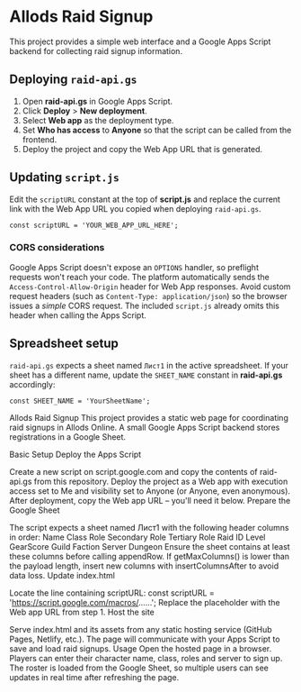 # Allods Raid Signup

This project provides a simple web interface and a Google Apps Script backend for collecting raid signup information.

## Deploying `raid-api.gs`

1. Open **raid-api.gs** in Google Apps Script.
2. Click **Deploy** > **New deployment**.
3. Select **Web app** as the deployment type.
4. Set **Who has access** to **Anyone** so that the script can be called from the frontend.
5. Deploy the project and copy the Web App URL that is generated.

## Updating `script.js`

Edit the `scriptURL` constant at the top of **script.js** and replace the current link with the Web App URL you copied when deploying `raid-api.gs`.

```
const scriptURL = 'YOUR_WEB_APP_URL_HERE';
```

### CORS considerations

Google Apps Script doesn't expose an `OPTIONS` handler, so preflight
requests won't reach your code. The platform automatically sends the
`Access-Control-Allow-Origin` header for Web App responses. Avoid custom
request headers (such as `Content-Type: application/json`) so the
browser issues a *simple* CORS request. The included `script.js`
already omits this header when calling the Apps Script.

## Spreadsheet setup

`raid-api.gs` expects a sheet named `Лист1` in the active spreadsheet. If your sheet has a different name, update the `SHEET_NAME` constant in **raid-api.gs** accordingly:

```
const SHEET_NAME = 'YourSheetName';
```
Allods Raid Signup
This project provides a static web page for coordinating raid signups in Allods Online. A small Google Apps Script backend stores registrations in a Google Sheet.

Basic Setup
Deploy the Apps Script

Create a new script on script.google.com and copy the contents of raid-api.gs from this repository.
Deploy the project as a Web app with execution access set to Me and visibility set to Anyone (or Anyone, even anonymous).
After deployment, copy the Web app URL – you'll need it below.
Prepare the Google Sheet

The script expects a sheet named Лист1 with the following header columns in order:
Name
Class
Role
Secondary Role
Tertiary Role
Raid ID
Level
GearScore
Guild
Faction
Server
Dungeon
Ensure the sheet contains at least these columns before calling appendRow. If getMaxColumns() is lower than the payload length, insert new columns with insertColumnsAfter to avoid data loss.
Update index.html

Locate the line containing scriptURL:
const scriptURL = 'https://script.google.com/macros/......';
Replace the placeholder with the Web app URL from step 1.
Host the site

Serve index.html and its assets from any static hosting service (GitHub Pages, Netlify, etc.). The page will communicate with your Apps Script to save and load raid signups.
Usage
Open the hosted page in a browser. Players can enter their character name, class, roles and server to sign up. The roster is loaded from the Google Sheet, so multiple users can see updates in real time after refreshing the page.
